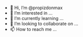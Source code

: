 - 👋 Hi, I’m @propizdonmax
- 👀 I’m interested in ...
- 🌱 I’m currently learning ...
- 💞️ I’m looking to collaborate on ...
- 📫 How to reach me ...

<!---
propizdonmax/propizdonmax is a ✨ special ✨ repository because its `README.md` (this file) appears on your GitHub profile.
You can click the Preview link to take a look at your changes.
--->

